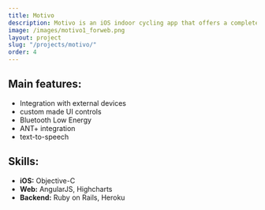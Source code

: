 ```yaml
---
title: Motivo
description: Motivo is an iOS indoor cycling app that offers a complete personal training system, for brilliant results. It connects to your ANT+ or Bluetooth Smart sensors and displays live data on-screen, whilst you train. The app comes with a bespoke user interface, a one that is easy to use and gets out of the way when you train. on-screen, whilst you train. The app comes with a bespoke user interface, a one that is easy to use and gets out of the way when you train. We’ve also built My Motivo Web - a web client for Motivo system. It's a tool via which users can build their workouts, schedule their whole training plans and even share them with their friends. Users can also analyse completed workout results and see their statistics.Bright Inventions provided the full stack development from the grounds - starting from Ruby-on-Rails backend up to the iPhone app.
image: /images/motivo1_forweb.png
layout: project
slug: "/projects/motivo/"
order: 4
---
```


## Main features:

- Integration with external devices
- custom made UI controls
- Bluetooth Low Energy
- ANT+ integration
- text-to-speech

## Skills:

- **iOS:** Objective-C
- **Web:** AngularJS, Highcharts
- **Backend:** Ruby on Rails, Heroku
